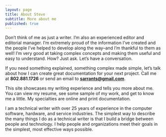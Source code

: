 ```yaml
---
layout: page
title: About Steve
subtitle: More about me
published: true
---
```


Don&#8217;t think of me as just a writer. I&#8217;m also an experienced editor and editorial manager. I&#8217;m extremely proud of the information I&#8217;ve created and the people I&#8217;ve helped to develop along the way&#8211;and I&#8217;m thankful to them as well! I&#8217;m very good at taking complex concepts and making them useful and easy to understand. How? Just ask. Let&#8217;s have a conversation.

If you need something explained, something complex made simple, let&#8217;s talk about how I can create great documentation for your next project. Call me at **802.881.1726** or send an email to **<sarrants@gmail.com>**.


This site showcases my writing experience and tells you more about me. You can view my resume, see some sample of my work, and get to know me a little. My specialties are online and print documentation.

I am a technical writer with over 25 years of experience in the computer software, hardware, and service industries. The simplest way to describe the many things I do as a technical writer is that I build a bridge between people and technology. I help people and organizations meet their goals in the simplest, most effective ways possible.

